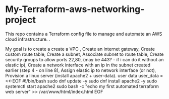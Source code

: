 # My-Terraform-aws-networking-project
This repo contains a Terraform config file to manage and automate an AWS cloud infrastructure. .

My goal is to create a
create a VPC , 
Create an internet gateway, 
Create custom route table, 
Create a subnet, 
Associate subnet to route table, 
Create security groups to allow ports 22,80, (may be 443? - if i can do it without an elastic ip),
Create a network interface with an ip in the subnet created earlier (step 4 - on line 8), 
Assign elastic ip to network interface (or not),
Provision a linux server (install apache2 + user-data).
user data 
  user_data = <<-EOF
              #!/bin/bash
              sudo dnf update -y
              sudo dnf install apache2 -y
              sudo systemctl start apache2
              sudo bash -c "echo my first automated terraform web server" >> /var/www/html/index.html
              EOF
